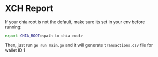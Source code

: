 # XCH Report

If your chia root is not the default, make sure its set in your env before running:

```bash
export CHIA_ROOT=<path to chia root>
```

Then, just run `go run main.go` and it will generate `transactions.csv` file for wallet ID 1
